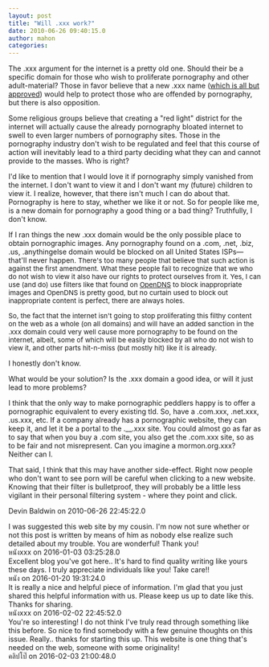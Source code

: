 ```yaml
---
layout: post
title: "Will .xxx work?"
date: 2010-06-26 09:40:15.0
author: mahon
categories: 
---
```

The .xxx argument for the internet is a pretty old one. Should their be a specific domain for those who wish to proliferate pornography and other adult-material? Those in favor believe that a new .xxx name (<a href="http://www.nytimes.com/2010/06/26/technology/26domain.html?src=busln">which is all but approved</a>) would help to protect those who are offended by pornography, but there is also opposition.

Some religious groups believe that creating a "red light" district for the internet will actually cause the already pornography bloated internet to swell to even larger numbers of pornography sites. Those in the pornography industry don't wish to be regulated and feel that this course of action will inevitably lead to a third party deciding what they can and cannot provide to the masses. Who is right?

I'd like to mention that I would love it if pornography simply vanished from the internet. I don't want to view it and I don't want my (future) children to view it. I realize, however, that there isn't much I can do about that. Pornography is here to stay, whether we like it or not. So for people like me, is a new domain for pornography a good thing or a bad thing? Truthfully, I don't know.

If I ran things the new .xxx domain would be the only possible place to obtain pornographic images. Any pornography found on a .com, .net, .biz, .us, .anythingelse domain would be blocked on all United States ISPs—that'll never happen. <span style="font-size: 13.3333px;">There's too many people that believe that such action is against the first amendment. What these people fail to recognize that we who do not wish to view it also have our rights to protect ourselves from it. Yes, I can use (and do) use filters like that found on <a href="http://opendns.com/">OpenDNS</a> to block inappropriate images and OpenDNS is pretty good, but no curtain used to block out inappropriate content is perfect, there are always holes.</span>

<span style="font-size: 13.3333px;">So, the fact that the internet isn't going to stop proliferating this filthy content on the web as a whole (on all domains) and will have an added sanction in the .xxx domain could very well cause more pornography to be found on the internet, albeit, some of which will be easily blocked by all who do not wish to view it, and other parts hit-n-miss (but mostly hit) like it is already.</span>

I honestly don't know.

What would be your solution? Is the .xxx domain a good idea, or will it just lead to more problems?

<div class='archived comments'>

<div class='comment'>I think that the only way to make pornographic peddlers happy is to offer a pornographic equivalent to every existing tld. So, have a .com.xxx, .net.xxx, .us.xxx, etc.  If a company already has a pornographic website, they can keep it, and let it be a portal to the .__.xxx site.  You could almost go as far as to say that when you buy a .com site, you also get the .com.xxx site, so as to be fair and not misrepresent.  Can you imagine a mormon.org.xxx?  Neither can I.

That said, I think that this may have another side-effect.  Right now people who don't want to see porn will be careful when clicking to a new website.  Knowing that their filter is bulletproof, they will probably be a little less vigilant in their personal filtering system - where they point and click.  <div class='by'>Devin Baldwin on 2010-06-26 22:45:22.0  </div></div>
<div class='comment'>I was suggested this web site by my cousin. I'm now not sure whether or 
not this post is written by means of him as nobody else realize such detailed about my trouble.
You are wonderful! Thank you!  <div class='by'>หนังxxx on 2016-01-03 03:25:28.0  </div></div>
<div class='comment'>Excellent blog you've got here.. It's hard to find quality 
writing like yours these days. I truly appreciate individuals like you!
Take care!!  <div class='by'>หนัง on 2016-01-20 19:31:24.0  </div></div>
<div class='comment'>It is really a nice and helpful piece of information. I'm glad that you just shared this helpful information with us.
Please keep us up to date like this. Thanks for sharing.  <div class='by'>หนังxxx on 2016-02-02 22:45:52.0  </div></div>
<div class='comment'>You're so interesting! I do not think I've truly read through 
something like this before. So nice to find somebody with a few 
genuine thoughts on this issue. Really.. thanks for starting this 
up. This website is one thing that's needed on the web, someone with some originality!  <div class='by'>คลิปโป๊ on 2016-02-03 21:00:48.0  </div></div>
</div>